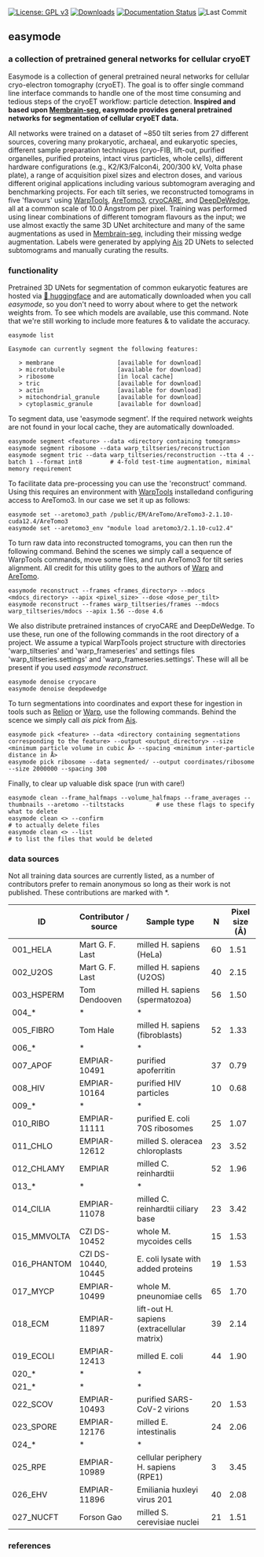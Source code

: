 [![License: GPL v3](https://img.shields.io/badge/License-GPLv3-blue.svg)](https://github.com/mgflast/easymode/LICENSE.txt)
[![Downloads](https://img.shields.io/pypi/dm/easymode)](https://pypi.org/project/easymode/)
[![Documentation Status](https://readthedocs.org/projects/easymode/badge/?version=latest)](https://easymode.readthedocs.io/en/latest/?badge=latest)
![Last Commit](https://img.shields.io/github/last-commit/mgflast/easymode)

## easymode
### a collection of pretrained general networks for cellular cryoET

Easymode is a collection of general pretrained neural networks for cellular cryo-electron tomography (cryoET). The goal is to offer single command line interface commands to handle one of the most time consuming and tedious steps of the cryoET workflow: particle detection. **Inspired and based upon [Membrain-seg](https://github.com/teamtomo/membrain-seg), easymode provides general pretrained networks for segmentation of cellular cryoET data.**    

All networks were trained on a dataset of ~850 tilt series from 27 different sources, covering many prokaryotic, archaeal, and eukaryotic species, different sample preparation techniques (cryo-FIB, lift-out, purified organelles, purified proteins, intact virus particles, whole cells), different hardware configurations (e.g., K2/K3/Falcon4i, 200/300 kV, Volta phase plate), a range of acquisition pixel sizes and electron doses, and various different original applications including various subtomogram averaging and benchmarking projects. For each tilt series, we reconstructed tomograms in five 'flavours' using [WarpTools](https://warpem.github.io/), [AreTomo3](https://github.com/czimaginginstitute/AreTomo3), [cryoCARE](https://github.com/juglab/cryoCARE_pip), and [DeepDeWedge](https://github.com/MLI-lab/DeepDeWedge), all at a common scale of 10.0 Ångstrom per pixel. Training was performed using linear combinations of different tomogram flavours as the input; we use almost exactly the same 3D UNet architecture and many of the same augmentations as used in [Membrain-seg](https://github.com/teamtomo/membrain-seg), including their missing wedge augmentation. Labels were generated by applying [Ais](github.com/bionanopatterning/Ais) 2D UNets to selected subtomograms and manually curating the results.

### functionality

Pretrained 3D UNets for segmentation of common eukaryotic features are hosted via [🤗 huggingface](https://huggingface.co/mgflast/easymode/tree/main) and are automatically downloaded when you call *easymode*, so you don't need to worry about where to get the network weights from. To see which models are available, use this command. Note that we're still working to include more features & to validate the accuracy.
```
easymode list
```

```
Easymode can currently segment the following features:

   > membrane                  [available for download]
   > microtubule               [available for download]
   > ribosome                  [in local cache]
   > tric                      [available for download]
   > actin                     [available for download]
   > mitochondrial_granule     [available for download]
   > cytoplasmic_granule       [available for download]
```

To segment data, use 'easymode segment'. If the required network weights are not found in your local cache, they are automatically downloaded.
```
easymode segment <feature> --data <directory containing tomograms>
easymode segment ribosome --data warp_tiltseries/reconstruction
easymode segment tric --data warp_tiltseries/reconstruction --tta 4 --batch 1 --format int8        # 4-fold test-time augmentation, mimimal memory requirement
```
To facilitate data pre-processing you can use the 'reconstruct' command. Using this requires an environment with [WarpTools](https://warpem.github.io/warp/user_guide/warptools/installation/) installedand configuring access to AreTomo3. In our case we set it up as follows:
```
easymode set --aretomo3_path /public/EM/AreTomo/AreTomo3-2.1.10-cuda12.4/AreTomo3
easymode set --aretomo3_env "module load aretomo3/2.1.10-cu12.4"
```
To turn raw data into reconstructed tomograms, you can then run the following command. Behind the scenes we simply call a sequence of WarpTools commands, move some files, and run AreTomo3 for tilt series alignment. All credit for this utility goes to the authors of [Warp](https://warpem.github.io/warp/team/) and [AreTomo](https://github.com/czimaginginstitute/AreTomo3). 
```
easymode reconstruct --frames <frames_directory> --mdocs <mdocs_directory> --apix <pixel_size> --dose <dose_per_tilt>
easymode reconstruct --frames warp_tiltseries/frames --mdocs warp_tiltseries/mdocs --apix 1.56 --dose 4.6
```
We also distribute pretrained instances of cryoCARE and DeepDeWedge. To use these, run one of the following commands in the root directory of a project. We assume a typical WarpTools project structure with directories 'warp_tiltseries' and 'warp_frameseries' and settings files 'warp_tiltseries.settings' and 'warp_frameseries.settings'. These will all be present if you used _easymode reconstruct_.
```
easymode denoise cryocare
easymode denoise deepdewedge
```
To turn segmentations into coordinates and export these for ingestion in tools such as [Relion](https://github.com/3dem/relion) or [Warp](https://github.com/warpem/warp), use the following commands. Behind the scence we simply call _ais pick <arguments>_ from [Ais](github.com/bionanopatterning/Ais).
```
easymode pick <feature> --data <directory containing segmentations corresponding to the feature> --output <output_directory> --size <minimum particle volume in cubic Å> --spacing <minimum inter-particle distance in Å>
easymode pick ribosome --data segmented/ --output coordinates/ribosome --size 2000000 --spacing 300
```
Finally, to clear up valuable disk space (run with care!)
```
easymode clean --frame_halfmaps --volume_halfmaps --frame_averages --thumbnails --aretomo --tiltstacks         # use these flags to specify what to delete
easymode clean <> --confirm                                                                                    # to actually delete files
easymode clean <> --list                                                                                       # to list the files that would be deleted
```

### data sources

Not all training data sources are currently listed, as a number of contributors prefer to remain anonymous so long as their work is not published. These contributions are marked with *.


| ID          | Contributor / source | Sample type                                 | N  | Pixel size (Å) |
|-------------|----------------------|---------------------------------------------|----|----------------|
| 001_HELA    | Mart G. F. Last      | milled H. sapiens (HeLa)                    | 60 | 1.51           |
| 002_U2OS    | Mart G. F. Last      | milled H. sapiens (U2OS)                    | 40 | 2.15           |
| 003_HSPERM  | Tom Dendooven        | milled H. sapiens (spermatozoa)             | 56 | 1.50           |
| 004_*       | *                    | *                                           |    |                |
| 005_FIBRO   | Tom Hale             | milled H. sapiens (fibroblasts)             | 52 | 1.33           |
| 006_*       | *                    | *                                           |    |                |
| 007_APOF    | EMPIAR-10491         | purified apoferritin                        | 37 | 0.79           |
| 008_HIV     | EMPIAR-10164         | purified HIV particles                      | 10 | 0.68           |
| 009_*       | *                    | *                                           |    |                |
| 010_RIBO    | EMPIAR-11111         | purified E. coli 70S ribosomes              | 25 | 1.07           |
| 011_CHLO    | EMPIAR-12612         | milled S. oleracea chloroplasts             | 23 | 3.52           |
| 012_CHLAMY  | EMPIAR               | milled C. reinhardtii                       | 52 | 1.96           |
| 013_*       | *                    | *                                           |    |                |
| 014_CILIA   | EMPIAR-11078         | milled C. reinhardtii ciliary base          | 23 | 3.42           |
| 015_MMVOLTA | CZI DS-10452         | whole M. mycoides cells                     | 15 | 1.53           |
| 016_PHANTOM | CZI DS-10440, 10445  | E. coli lysate with added proteins          | 19 | 1.53           |
| 017_MYCP    | EMPIAR-10499         | whole M. pneunomiae cells                   | 65 | 1.70           |
| 018_ECM     | EMPIAR-11897         | lift-out H. sapiens (extracellular matrix)  | 39 | 2.14           |
| 019_ECOLI   | EMPIAR-12413         | milled E. coli                              | 44 | 1.90           |
| 020_*       | *                    | *                                           |    |                |
| 021_*       | *                    | *                                           |    |                |
| 022_SCOV    | EMPIAR-10493         | purified SARS-CoV-2 virions                 | 20 | 1.53           |
| 023_SPORE   | EMPIAR-12176         | milled E. intestinalis                      | 24 | 2.06           |
| 024_*       | *                    | *                                           |    |                |
| 025_RPE     | EMPIAR-10989         | cellular periphery H. sapiens (RPE1)        | 3  | 3.45           |
| 026_EHV     | EMPIAR-11896         | Emiliania huxleyi virus 201                 | 40 | 2.08           |
| 027_NUCFT   | Forson Gao           | milled S. cerevisiae nuclei                 | 21 | 1.51           |

### references

<todo> 